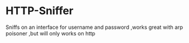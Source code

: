 # HTTP-Sniffer
Sniffs on an interface for username and password ,works great with arp poisoner ,but will only works on http
